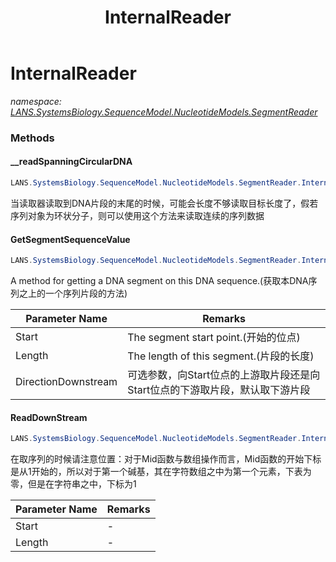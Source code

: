 ﻿---
title: InternalReader
---

# InternalReader
_namespace: [LANS.SystemsBiology.SequenceModel.NucleotideModels.SegmentReader](N-LANS.SystemsBiology.SequenceModel.NucleotideModels.SegmentReader.html)_





### Methods

#### __readSpanningCircularDNA
```csharp
LANS.SystemsBiology.SequenceModel.NucleotideModels.SegmentReader.InternalReader.__readSpanningCircularDNA(System.Int32,System.Int32)
```
当读取器读取到DNA片段的末尾的时候，可能会长度不够读取目标长度了，假若序列对象为环状分子，则可以使用这个方法来读取连续的序列数据

#### GetSegmentSequenceValue
```csharp
LANS.SystemsBiology.SequenceModel.NucleotideModels.SegmentReader.InternalReader.GetSegmentSequenceValue(System.Int64,System.Int64,System.Boolean,System.Boolean)
```
A method for getting a DNA segment on this DNA sequence.(获取本DNA序列之上的一个序列片段的方法)

|Parameter Name|Remarks|
|--------------|-------|
|Start|The segment start point.(开始的位点)|
|Length|The length of this segment.(片段的长度)|
|DirectionDownstream|可选参数，向Start位点的上游取片段还是向Start位点的下游取片段，默认取下游片段|


#### ReadDownStream
```csharp
LANS.SystemsBiology.SequenceModel.NucleotideModels.SegmentReader.InternalReader.ReadDownStream(System.Int64,System.Int64,System.Boolean)
```
在取序列的时候请注意位置：对于Mid函数与数组操作而言，Mid函数的开始下标是从1开始的，所以对于第一个碱基，其在字符数组之中为第一个元素，下表为零，但是在字符串之中，下标为1

|Parameter Name|Remarks|
|--------------|-------|
|Start|-|
|Length|-|



